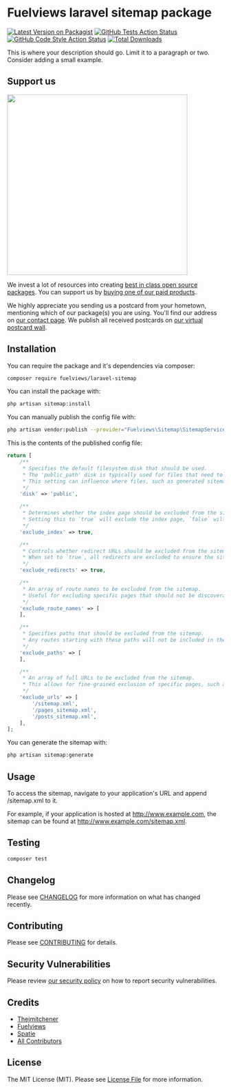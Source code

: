 # Fuelviews laravel sitemap package

[![Latest Version on Packagist](https://img.shields.io/packagist/v/fuelviews/laravel-sitemap.svg?style=flat-square)](https://packagist.org/packages/fuelviews/laravel-sitemap)
[![GitHub Tests Action Status](https://img.shields.io/github/actions/workflow/status/fuelviews/laravel-sitemap/run-tests.yml?branch=main&label=tests&style=flat-square)](https://github.com/fuelviews/laravel-sitemap/actions?query=workflow%3Arun-tests+branch%3Amain)
[![GitHub Code Style Action Status](https://img.shields.io/github/actions/workflow/status/fuelviews/laravel-sitemap/fix-php-code-style-issues.yml?branch=main&label=code%20style&style=flat-square)](https://github.com/fuelviews/laravel-sitemap/actions?query=workflow%3A"Fix+PHP+code+style+issues"+branch%3Amain)
[![Total Downloads](https://img.shields.io/packagist/dt/fuelviews/laravel-sitemap.svg?style=flat-square)](https://packagist.org/packages/fuelviews/laravel-sitemap)

This is where your description should go. Limit it to a paragraph or two. Consider adding a small example.

## Support us

[<img src="https://github-ads.s3.eu-central-1.amazonaws.com/laravel-sitemap.jpg?t=1" width="419px" />](https://spatie.be/github-ad-click/laravel-sitemap)

We invest a lot of resources into creating [best in class open source packages](https://spatie.be/open-source). You can support us by [buying one of our paid products](https://spatie.be/open-source/support-us).

We highly appreciate you sending us a postcard from your hometown, mentioning which of our package(s) you are using. You'll find our address on [our contact page](https://spatie.be/about-us). We publish all received postcards on [our virtual postcard wall](https://spatie.be/open-source/postcards).

## Installation

You can require the package and it's dependencies via composer:

```bash
composer require fuelviews/laravel-sitemap
```

You can install the package with:

```bash
php artisan sitemap:install
```

You can manually publish the config file with:

```bash
php artisan vendor:publish --provider="Fuelviews\Sitemap\SitemapServiceProvider" --tag="laravel-sitemap-config"
```

This is the contents of the published config file:

```php
return [
    /**
     * Specifies the default filesystem disk that should be used.
     * The 'public_path' disk is typically used for files that need to be publicly accessible to users.
     * This setting can influence where files, such as generated sitemaps, are stored by default.
     */
    'disk' => 'public',

    /**
     * Determines whether the index page should be excluded from the sitemap.
     * Setting this to `true` will exclude the index page, `false` will include it.
     */
    'exclude_index' => true,

    /**
     * Controls whether redirect URLs should be excluded from the sitemap.
     * When set to `true`, all redirects are excluded to ensure the sitemap only contains direct links.
     */
    'exclude_redirects' => true,

    /**
     * An array of route names to be excluded from the sitemap.
     * Useful for excluding specific pages that should not be discoverable via search engines.
     */
    'exclude_route_names' => [
    ],

    /**
     * Specifies paths that should be excluded from the sitemap.
     * Any routes starting with these paths will not be included in the sitemap, enhancing control over the sitemap contents.
     */
    'exclude_paths' => [
    ],

    /**
     * An array of full URLs to be excluded from the sitemap.
     * This allows for fine-grained exclusion of specific pages, such as sitemap files or any other URLs not suitable for search engine indexing.
     */
    'exclude_urls' => [
        '/sitemap.xml',
        '/pages_sitemap.xml',
        '/posts_sitemap.xml',
    ],
];
```

You can generate the sitemap with:

```bash
php artisan sitemap:generate
```

## Usage

To access the sitemap, navigate to your application's URL and append /sitemap.xml to it.

For example, if your application is hosted at http://www.example.com, the sitemap can be found at http://www.example.com/sitemap.xml.

## Testing

```bash
composer test
```

## Changelog

Please see [CHANGELOG](CHANGELOG.md) for more information on what has changed recently.

## Contributing

Please see [CONTRIBUTING](CONTRIBUTING.md) for details.

## Security Vulnerabilities

Please review [our security policy](../../security/policy) on how to report security vulnerabilities.

## Credits

- [Thejmitchener](https://github.com/thejmitchener)
- [Fuelviews](https://github.com/fuelviews)
- [Spatie](https://github.com/spatie)
- [All Contributors](../../contributors)

## License

The MIT License (MIT). Please see [License File](LICENSE.md) for more information.
